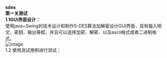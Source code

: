 **sdes**  
**第一关测试**  
**1.1GUI界面设计：**  
使用java+Swing的技术设计和制作S-DES算法加解密设计GUI界面，具有输入明文、密钥、输出等框，并且可以选择加密、解密、以及ascii格式或者二进制格式。  
![image](https://github.com/Hsszw/sdes/assets/147220550/9ade5bae-57f9-41f5-a0ba-c9052b56b20f)  
1.2 使用测试用例进行测试：


